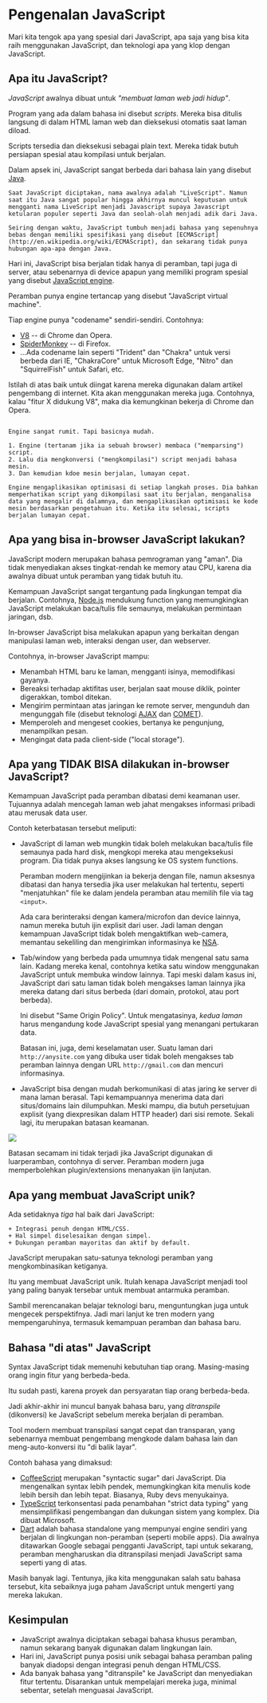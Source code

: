 # Pengenalan JavaScript

Mari kita tengok apa yang spesial dari JavaScript, apa saja yang bisa kita raih menggunakan JavaScript, dan teknologi apa yang klop dengan JavaScript.

## Apa itu JavaScript?

*JavaScript* awalnya dibuat untuk *"membuat laman web jadi hidup"*.

Program yang ada dalam bahasa ini disebut *scripts*. Mereka bisa ditulis langsung di dalam HTML laman web dan dieksekusi otomatis saat laman diload.

Scripts tersedia dan dieksekusi sebagai plain text. Mereka tidak butuh persiapan spesial atau kompilasi untuk berjalan.

Dalam apsek ini, JavaScript sangat berbeda dari bahasa lain yang disebut [Java](https://en.wikipedia.org/wiki/Java_(programming_language)).

```smart header="Why <u>Java</u>Script?"
Saat JavaScript diciptakan, nama awalnya adalah "LiveScript". Namun saat itu Java sangat popular hingga akhirnya muncul keputusan untuk mengganti nama LiveScript menjadi Javascript supaya Javascript ketularan populer seperti Java dan seolah-olah menjadi adik dari Java.

Seiring dengan waktu, JavaScript tumbuh menjadi bahasa yang sepenuhnya bebas dengan memiliki spesifikasi yang disebut [ECMAScript](http://en.wikipedia.org/wiki/ECMAScript), dan sekarang tidak punya hubungan apa-apa dengan Java.
```

Hari ini, JavaScript bisa berjalan tidak hanya di peramban, tapi juga di server, atau sebenarnya di device apapun yang memiliki program spesial yang disebut [JavaScript engine](https://en.wikipedia.org/wiki/JavaScript_engine).

Peramban punya engine tertancap yang disebut "JavaScript virtual machine".

Tiap engine punya "codename" sendiri-sendiri. Contohnya:

- [V8](https://en.wikipedia.org/wiki/V8_(JavaScript_engine)) -- di Chrome dan Opera.
- [SpiderMonkey](https://en.wikipedia.org/wiki/SpiderMonkey) -- di Firefox.
- ...Ada codename lain seperti "Trident" dan "Chakra" untuk versi berbeda dari IE, "ChakraCore" untuk Microsoft Edge, "Nitro" dan "SquirrelFish" untuk Safari, etc.

Istilah di atas baik untuk diingat karena mereka digunakan dalam artikel pengembang di internet. Kita akan menggunakan mereka juga. Contohnya, kalau "fitur X didukung V8", maka dia kemungkinan bekerja di Chrome dan Opera.

```smart header="Bagaimana engine bekerja?"

Engine sangat rumit. Tapi basicnya mudah.

1. Engine (tertanam jika ia sebuah browser) membaca ("memparsing") script.
2. Lalu dia mengkonversi ("mengkompilasi") script menjadi bahasa mesin.
3. Dan kemudian kdoe mesin berjalan, lumayan cepat.

Engine mengaplikasikan optimisasi di setiap langkah proses. Dia bahkan memperhatikan script yang dikompilasi saat itu berjalan, menganalisa data yang mengalir di dalamnya, dan mengaplikasikan optimisasi ke kode mesin berdasarkan pengetahuan itu. Ketika itu selesai, scripts berjalan lumayan cepat.
```

## Apa yang bisa in-browser JavaScript lakukan?

JavaScript modern merupakan bahasa pemrograman yang "aman". Dia tidak menyediakan akses tingkat-rendah ke memory atau CPU, karena dia awalnya dibuat untuk peramban yang tidak butuh itu.

Kemampuan JavaScript sangat tergantung pada lingkungan tempat dia berjalan. Contohnya, [Node.js](https://wikipedia.org/wiki/Node.js) mendukung function yang memungkingkan JavaScript melakukan baca/tulis file semaunya, melakukan permintaan jaringan, dsb.

In-browser JavaScript bisa melakukan apapun yang berkaitan dengan manipulasi laman web, interaksi dengan user, dan webserver.

Contohnya, in-browser JavaScript mampu:

- Menambah HTML baru ke laman, mengganti isinya, memodifikasi gayanya.
- Bereaksi terhadap aktifitas user, berjalan saat mouse diklik, pointer digerakkan, tombol ditekan.
- Mengirim permintaan atas jaringan ke remote server, mengunduh dan mengunggah file (disebut teknologi [AJAX](https://en.wikipedia.org/wiki/Ajax_(programming)) dan [COMET](https://en.wikipedia.org/wiki/Comet_(programming))).
- Memperoleh and mengeset cookies, bertanya ke pengunjung, menampilkan pesan.
- Mengingat data pada client-side ("local storage").

## Apa yang TIDAK BISA dilakukan in-browser JavaScript?

Kemampuan JavaScript pada peramban dibatasi demi keamanan user. Tujuannya adalah mencegah laman web jahat mengakses informasi pribadi atau merusak data user.

Contoh keterbatasan tersebut meliputi:

- JavaScript di laman web mungkin tidak boleh melakukan baca/tulis file semaunya pada hard disk, mengkopi mereka atau mengeksekusi program. Dia tidak punya akses langsung ke OS system functions.

    Peramban modern mengijinkan ia bekerja dengan file, namun aksesnya dibatasi dan hanya tersedia jika user melakukan hal tertentu, seperti "menjatuhkan" file ke dalam jendela peramban atau memilih file via tag `<input>`.

    Ada cara berinteraksi dengan kamera/microfon dan device lainnya, namun mereka butuh ijin explisit dari user. Jadi laman dengan kemampuan JavaScript tidak boleh mengaktifkan web-camera, memantau sekeliling dan mengirimkan informasinya ke [NSA](https://en.wikipedia.org/wiki/National_Security_Agency).
- Tab/window yang berbeda pada umumnya tidak mengenal satu sama lain. Kadang mereka kenal, contohnya ketika satu window menggunakan JavaScript untuk membuka window lainnya. Tapi meski dalam kasus ini, JavaScript dari satu laman tidak boleh mengakses laman lainnya jika mereka datang dari situs berbeda (dari domain, protokol, atau port berbeda).

    Ini disebut "Same Origin Policy". Untuk mengatasinya, *kedua laman* harus mengandung kode JavaScript spesial yang menangani pertukaran data.

    Batasan ini, juga, demi keselamatan user. Suatu laman dari `http://anysite.com` yang dibuka user tidak boleh mengakses tab peramban lainnya dengan URL `http://gmail.com` dan mencuri informasinya.
- JavaScript bisa dengan mudah berkomunikasi di atas jaring ke server di mana laman berasal. Tapi kemampuannya menerima data dari situs/domains lain dilumpuhkan. Meski mampu, dia butuh persetujuan explisit (yang diexpresikan dalam HTTP header) dari sisi remote. Sekali lagi, itu merupakan batasan keamanan.

![](limitations.png)

Batasan secamam ini tidak terjadi jika JavaScript digunakan di luarperamban, contohnya di server. Peramban modern juga memperbolehkan plugin/extensions menanyakan ijin lanjutan.

## Apa yang membuat JavaScript unik?

Ada setidaknya *tiga* hal baik dari JavaScript:

```compare
+ Integrasi penuh dengan HTML/CSS.
+ Hal simpel diselesaikan dengan simpel.
+ Dukungan peramban mayoritas dan aktif by default.
```
JavaScript merupakan satu-satunya teknologi peramban yang mengkombinasikan ketiganya.

Itu yang membuat JavaScript unik. Itulah kenapa JavaScript menjadi tool yang paling banyak tersebar untuk membuat antarmuka peramban.

Sambil merencanakan belajar teknologi baru, menguntungkan juga untuk mengecek perspektifnya. Jadi mari lanjut ke tren modern yang mempengaruhinya, termasuk kemampuan peramban dan bahasa baru.


## Bahasa "di atas" JavaScript

Syntax JavaScript tidak memenuhi kebutuhan tiap orang. Masing-masing orang ingin fitur yang berbeda-beda.

Itu sudah pasti, karena proyek dan persyaratan tiap orang berbeda-beda.

Jadi akhir-akhir ini muncul banyak bahasa baru, yang *ditranspile* (dikonversi) ke JavaScript sebelum mereka berjalan di peramban.

Tool modern membuat transpilasi sangat cepat dan transparan, yang sebenarnya membuat pengembang mengkode dalam bahasa lain dan meng-auto-konversi itu "di balik layar".

Contoh bahasa yang dimaksud:

- [CoffeeScript](http://coffeescript.org/) merupakan "syntactic sugar" dari JavaScript. Dia mengenalkan syntax lebih pendek, memungkingkan kita menulis kode lebih bersih dan lebih tepat. Biasanya, Ruby devs menyukainya.
- [TypeScript](http://www.typescriptlang.org/) terkonsentasi pada penambahan "strict data typing" yang mensimplifikasi pengembangan dan dukungan sistem yang komplex. Dia dibuat Microsoft.
- [Dart](https://www.dartlang.org/) adalah bahasa standalone yang mempunyai engine sendiri yang berjalan di lingkungan non-peramban (seperti mobile apps). Dia awalnya ditawarkan Google sebagai pengganti JavaScript, tapi untuk sekarang, peramban mengharuskan dia ditranspilasi menjadi JavaScript sama seperti yang di atas.

Masih banyak lagi. Tentunya, jika kita menggunakan salah satu bahasa tersebut, kita sebaiknya juga paham JavaScript untuk mengerti yang mereka lakukan.

## Kesimpulan

- JavaScript awalnya diciptakan sebagai bahasa khusus peramban, namun sekarang banyak digunakan dalam lingkungan lain.
- Hari ini, JavaScript punya posisi unik sebagai bahasa peramban paling banyak diadopsi dengan integrasi penuh dengan HTML/CSS.
- Ada banyak bahasa yang "ditranspile" ke JavaScript dan menyediakan fitur tertentu. Disarankan untuk mempelajari mereka juga, minimal sebentar, setelah menguasai JavaScript.